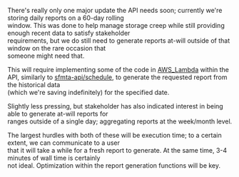 There's really only one major update the API needs soon; currently we're storing daily reports on a 60-day rolling\
window. This was done to help manage storage creep while still providing enough recent data to satisfy stakeholder\
requirements, but we do still need to generate reports at-will outside of that window on the rare occasion that\
someone might need that.

This will require implementing some of the code in [AWS_Lambda][lambda] within the API, 
similarly to [sfmta-api/schedule][schedule], to generate the requested report from the historical data\
(which we're saving indefinitely) for the specified date.

Slightly less pressing, but stakeholder has also indicated interest in being able to generate at-will reports for\
ranges outside of a single day; aggregating reports at the week/month level.

The largest hurdles with both of these will be execution time; to a certain extent, we can communicate to a user\
that it will take a while for a fresh report to generate. At the same time, 3-4 minutes of wall time is certainly\
not ideal. Optimization within the report generation functions will be key.

[lambda]: sfmta-data-analysis-ds/AWS_Lambda
[schedule]: sfmta-data-analysis-ds/sfmta-api/application/schedule